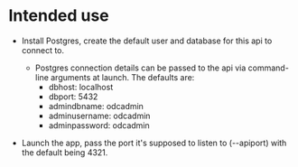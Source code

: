 # Intended use

- Install Postgres, create the default user and database for this api to
connect to.

    - Postgres connection details can be passed to the api via command-line
    arguments at launch. The defaults are:
        - dbhost: localhost
        - dbport: 5432
        - admindbname: odcadmin
        - adminusername: odcadmin
        - adminpassword: odcadmin

- Launch the app, pass the port it's supposed to listen to (--apiport) with
the default being 4321.
